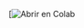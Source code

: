 
[![Abrir en Colab](https://colab.research.google.com/github/Alejandrapaezm/Ciencia_de_Datos/blob/main/Tareas/Tarea%202.ipynb)
